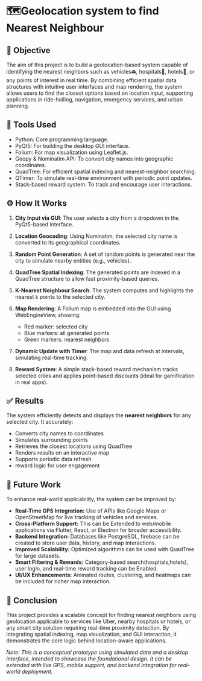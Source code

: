 # 🗺️Geolocation system to find Nearest Neighbour

## 🎯 Objective

The aim of this project is to build a geolocation-based system capable of identifying the nearest neighbors such as vehicles🚘, hospitals🏥, hotels🏨, or any points of interest in real time.
By combining efficient spatial data structures with intuitive user interfaces and map rendering, the system allows users to find the closest options based on location input, supporting applications in ride-hailing, navigation, emergency services, and urban planning.

## 🧰 Tools Used

* Python: Core programming language.
* PyQt5: For building the desktop GUI interface.
* Folium: For map visualization using Leaflet.js.
* Geopy & Nominatim API: To convert city names into geographic coordinates.
* QuadTree: For efficient spatial indexing and nearest-neighbor searching.
* QTimer: To simulate real-time environment with periodic point updates.
* Stack-based reward system: To track and encourage user interactions.



## ⚙️ How It Works

1. **City Input via GUI**:
   The user selects a city from a dropdown in the PyQt5-based interface.

2. **Location Geocoding**:
   Using Nominatim, the selected city name is converted to its geographical coordinates.

3. **Random Point Generation**:
   A set of random points is generated near the city to simulate nearby entities (e.g., vehicles).

4. **QuadTree Spatial Indexing**:
   The generated points are indexed in a QuadTree structure to allow fast proximity-based queries.

5. **K-Nearest Neighbour Search**:
   The system computes and highlights the nearest `k` points to the selected city.

6. **Map Rendering**:
   A Folium map is embedded into the GUI using WebEngineView, showing:

   * Red marker: selected city
   * Blue markers: all generated points
   * Green markers: nearest neighbors

7. **Dynamic Update with Timer**:
   The map and data refresh at intervals, simulating real-time tracking.

8. **Reward System**:
   A simple stack-based reward mechanism tracks selected cities and applies point-based discounts (ideal for gamification in real apps).



## ✅ Results

The system efficiently detects and displays the **nearest neighbors** for any selected city. It accurately:

* Converts city names to coordinates
* Simulates surrounding points
* Retrieves the closest locations using QuadTree
* Renders results on an interactive map
* Supports periodic data refresh
* reward logic for user engagement

## 🚀 Future Work

To enhance real-world applicability, the system can be improved by:

* **Real-Time GPS Integration:** Use of APIs like Google Maps or OpenStreetMap for live tracking of vehicles and services.
* **Cross-Platform Support:** This can be Extended to web/mobile applications via Flutter, React, or Electron for broader accessibility.
* **Backend Integration:** Databases like  PostgreSQL, firebase can be created to store user data, history, and map interactions.
* **Improved Scalability:** Optimized algorithms can be used with QuadTree for large datasets.
* **Smart Filtering & Rewards:** Category-based search(hospitals,hotels), user login, and real-time reward tracking can be Enabled.
* **UI/UX Enhancements:** Animated routes, clustering, and heatmaps can be included for richer map interaction.




## 🧠 Conclusion

This project provides a scalable concept for finding nearest neighbors using geolocation applicable to services like Uber, nearby hospitals or hotels, or any smart city solution requiring real-time proximity detection. By integrating spatial indexing, map visualization, and GUI interaction, it demonstrates the core logic behind location-aware applications.

 *Note: This is a conceptual prototype using simulated data and a desktop interface, intended to showcase the foundational design. It can be extended with live GPS, mobile support, and backend integration for real-world deployment.*





